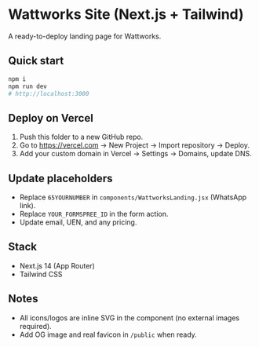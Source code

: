 # Wattworks Site (Next.js + Tailwind)

A ready-to-deploy landing page for Wattworks.

## Quick start
```bash
npm i
npm run dev
# http://localhost:3000
```

## Deploy on Vercel
1. Push this folder to a new GitHub repo.
2. Go to https://vercel.com → New Project → Import repository → Deploy.
3. Add your custom domain in Vercel → Settings → Domains, update DNS.

## Update placeholders
- Replace `65YOURNUMBER` in `components/WattworksLanding.jsx` (WhatsApp link).
- Replace `YOUR_FORMSPREE_ID` in the form action.
- Update email, UEN, and any pricing.

## Stack
- Next.js 14 (App Router)
- Tailwind CSS

## Notes
- All icons/logos are inline SVG in the component (no external images required).
- Add OG image and real favicon in `/public` when ready.
